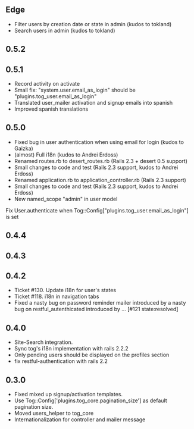 Edge
----

* Filter users by creation date or state in admin (kudos to tokland)
* Search users in admin (kudos to tokland)

0.5.2
----

0.5.1
----
* Record activity on activate
* Small fix: "system.user.email_as_login" should be "plugins.tog_user.email_as_login"
* Translated user_mailer activation and signup emails into spanish
* Improved spanish translations

0.5.0
----

* Fixed bug in user authentication when using email for login (kudos to Gaizka)
* (almost) Full i18n (kudos to Andrei Erdoss)
* Renamed routes.rb to desert_routes.rb (Rails 2.3 + desert 0.5 support)
* Small changes to code and test (Rails 2.3 support, kudos to Andrei Erdoss)
* Renamed application.rb to application_controller.rb (Rails 2.3 support)
* Small changes to code and test (Rails 2.3 support, kudos to Andrei Erdoss)
* New named_scope "admin" in user model


Fix User.authenticate when Tog::Config["plugins.tog_user.email_as_login"] 
is set

0.4.4
----

0.4.3
----

0.4.2
----
* Ticket #130. Update i18n for user's states
* Ticket #118. i18n in navigation tabs
* Fixed a nasty bug on password reminder mailer introduced by a nasty bug on restful_autenthicated introduced by ... [#121 state:resolved]

0.4.0
----
* Site-Search integration.
* Sync tog's i18n implementation with rails 2.2.2
* Only pending users should be displayed on the profiles section
* fix restful-authentication with rails 2.2

0.3.0
----
* Fixed mixed up signup/activation templates.
* Use Tog::Config['plugins.tog_core.pagination_size'] as default pagination size.
* Moved users_helper to tog_core
* Internationalization for controller and mailer message